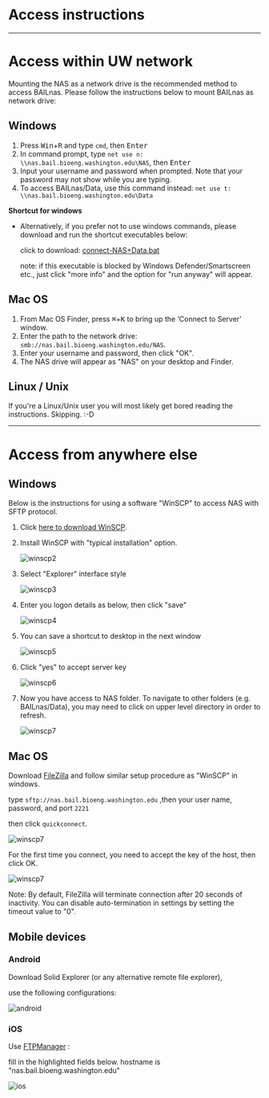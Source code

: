 Access instructions
======
---
# Access within UW network

Mounting the NAS as a network drive is the recommended method to access BAILnas.
Please follow the instructions below to mount BAILnas as network drive:

## Windows

1. Press <kbd>Win</kbd>+<kbd>R</kbd> and type `cmd`, then <kbd>Enter</kbd>
2. In command prompt, type `net use n: \\nas.bail.bioeng.washington.edu\NAS`, then <kbd>Enter</kbd>
3. Input your username and password when prompted. Note that your password may not show while you are typing.
4. To access BAILnas/Data, use this command instead: `net use t: \\nas.bail.bioeng.washington.edu\Data`


**Shortcut for windows**

* Alternatively, if you prefer not to use windows commands, please download and run the shortcut executables below:

    click to download: <a href="https://uwbail.github.io/BAILnas/res/connect-NAS+Data.bat" download>connect-NAS+Data.bat</a>

    note: if this executable is blocked by Windows Defender/Smartscreen etc., just click "more info" and the option for "run anyway" will appear.

## Mac OS 


1. From Mac OS Finder, press <kbd>⌘</kbd>+<kbd>K</kbd> to bring up the ‘Connect to Server’ window.
2. Enter the path to the network drive:  `smb://nas.bail.bioeng.washington.edu/NAS`.
3. Enter your username and password, then click "OK".
4. The NAS drive will appear as "NAS" on your desktop and Finder.

## Linux / Unix

If you're a Linux/Unix user you will most likely get bored reading the instructions. Skipping. :-D

---

# Access from anywhere else

## Windows

Below is the instructions for using a software "WinSCP" to access NAS with SFTP protocol.

1. Click [here to download WinSCP](https://winscp.net/eng/download.php).

2. Install WinSCP with "typical installation" option.

    ![winscp2](./res/winscp/2.PNG)

3. Select "Explorer" interface style

    ![winscp3](/res/winscp/3.PNG)

4. Enter you logon details as below, then click "save"

    ![winscp4](/res/winscp/4.PNG)

5. You can save a shortcut to desktop in the next window

    ![winscp5](/res/winscp/5.PNG)

6. Click "yes" to accept server key

    ![winscp6](/res/winscp/6.PNG)

7. Now you have access to NAS folder. To navigate to other folders (e.g. BAILnas/Data), you may need to click on upper level directory in order to refresh.

    ![winscp7](/res/winscp/7.PNG)

## Mac OS

Download [FileZilla](https://filezilla-project.org/download.php?platform=osx) and follow similar setup procedure as "WinSCP" in windows.

type `sftp://nas.bail.bioeng.washington.edu` ,then your user name, password, and port `2221`

then click `quickconnect`.

![winscp7](./res/winscp/fz0.PNG)

For the first time  you connect, you need to accept the key of the host, then click OK.

![winscp7](./res/winscp/fz1.PNG)

Note: By default, FileZilla will terminate connection after 20 seconds of inactivity. You can disable auto-termination in settings by setting the timeout value to "0".



## Mobile devices

### Android

Download Solid Explorer (or any alternative remote file explorer),

use the following configurations:

![android](N:/admin/docs/res/winscp/android.jpg)

### iOS

Use [FTPManager](https://itunes.apple.com/us/app/ftpmanager-ftp-sftp-client/id525959186?mt=8) :

fill in the highlighted fields below. hostname is "nas.bail.bioeng.washington.edu"

![ios](N:/admin/docs/res/winscp/iOS.PNG)
